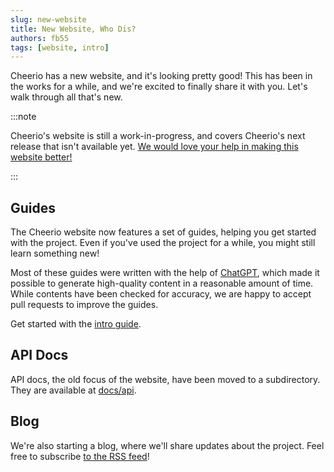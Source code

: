 ```yaml
---
slug: new-website
title: New Website, Who Dis?
authors: fb55
tags: [website, intro]
---
```


Cheerio has a new website, and it's looking pretty good! This has been in the
works for a while, and we're excited to finally share it with you. Let's walk
through all that's new.

:::note

Cheerio's website is still a work-in-progress, and covers Cheerio's next release
that isn't available yet.
[We would love your help in making this website better!](https://github.com/cheeriojs/cheerio/discussions/3002)

:::

<!--truncate-->

## Guides

The Cheerio website now features a set of guides, helping you get started with
the project. Even if you've used the project for a while, you might still learn
something new!

Most of these guides were written with the help of
[ChatGPT](https://chat.openai.com/), which made it possible to generate
high-quality content in a reasonable amount of time. While contents have been
checked for accuracy, we are happy to accept pull requests to improve the
guides.

Get started with the [intro guide](/docs/intro).

## API Docs

API docs, the old focus of the website, have been moved to a subdirectory. They
are available at [docs/api](/docs/api).

## Blog

We're also starting a blog, where we'll share updates about the project. Feel
free to subscribe [to the RSS feed](/blog/rss.xml)!
